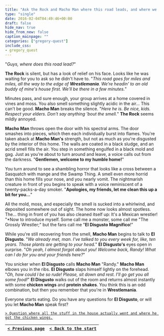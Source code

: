 ```yaml
---
title: "Ask the Rock and Macho Man where this road leads, and where we're going."
type: "single"
date: 2016-02-04T04:49:46+00:00
draft: false
hide_nav: true
hide_from_new: false
caption_mainpage: ""
categories: ["gregory-quest"]
include_css:
- gregory_quest
---
```


"*Guys, where does this road lead?*"

**The Rock** is silent, but has a look of relief on his face. Looks like he was waiting for you to ask so he didn't have to. "*This road goes for miles and miles, all the way to the edge of **Wrestlemania**. We're headin' to an old buddy of mine's house first. We'll be there in a few minutes.*"

Minutes pass, and sure enough, your group arrives at a home covered in vines and moss. You also smell something slightly acidic in the air... This can't be good. **Macho Man** breaks the silence. "*Here he is. Be nice, kids. Respect your elders. Don't say anything 'bout the smell.*" **The Rock** seems mildly annoyed.

**Macho Man** throws open the door with his spectral arms. The door smashes into pieces, which then each individually burst into flames. You're taken aback at **Macho Man's** strength, but not as much as you're disgusted by the interior of this home. The walls are coated in a black sludge, and an acrid smell fills the air. You step in something engulfed in a black mold and gag. Just as you're about to turn around and leave, a voice calls out from the darkness. "**Gentlemen, welcome to my humble home!**"

You turn around to see a shambling horror that looks like a cross between a Sasquatch with mange and the Swamp Thing. A smell even more horrid than this home fills your nose, and you nearly vomit. The nightmarish creature in front of you begins to speak with a voice reminiscent of a twenty-packs-a-day smoker. "**Apologies, my friends, let me clean this up a bit for you…**"

All the mold, moss, and especially the smell is sucked into a whirlwind, and deposited somewhere out of sight. The home now looks almost spotless. The... thing in front of you has also cleaned itself up: It's a Mexican wrestler! "*Now to introduce myself. Some call me a monster, some call me "The Grossly Wrestler;" but the fans call me "**El Disgusto Magnifico**!"

While you're still recovering from the smell, **Macho Man** begins to talk to **El Disgusto**. "*We already met, man. I've talked to you every week for, like, ten years. Those plants are getting to your head.*" **El Disgusto's** eyes open in surprise. "*Oh yeah, I almost forgot about you! Welcome back, Randy! What can I do for you and your friends here?*"

You snicker when **El Disgusto** calls **Macho Man** "Randy." **Macho Man** elbows you in the ribs. **El Disgusto** slaps himself lightly on the forehead. "*Oh, how could I be so rude! Please, sit down and rest. I'll go get you all some food!*" **El Disgusto** walks out of the room and returns almost instantly with some **chicken wings** and **protein shakes**. You think this is an odd combination, but then you remember that you're in **Wrestlemania**.

Everyone starts eating. Do you have any questions for **El Disgusto**, or will you let **Macho Man** speak first?

[``> Question where all the stuff in the house actually went and where he got the chicken wings.``](../20)

|[``< Previous page``](../18)|[``< Back to the start``](../)|
|---|---|